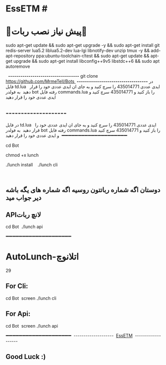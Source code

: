 # **EssETM** # 

# **🔻پیش نیاز نصب ربات🔻** 

sudo apt-get update && sudo apt-get upgrade -y && sudo apt-get install git redis-server lua5.2 liblua5.2-dev lua-lgi libnotify-dev unzip tmux -y && add-apt-repository ppa:ubuntu-toolchain-r/test && sudo apt-get update && apt-get upgrade && sudo apt-get install libconfig++9v5 libstdc++6 && sudo apt autoremove 

 
**-----------------------------------**
git clone https://github.com/MrmeTell/Bots 
**-----------------------------------**
در فایل td.lua   ایدی عددی 435014771 را سرچ کنید و به جای ان ایدی عددی خود را قرار دهید 
به فولدر bot رفته فایل commands.lua را باز کنید و 435014771 سرچ کنید و ایدی عددی خود را قرار دهید 

## --------------------

در فایل td.lua   ایدی عددی 435014771 را سرچ کنید و به جای ان ایدی عددی خود را قرار دهید 
به فولدر bot رفته فایل commands.lua را باز کنید و 435014771 سرچ کنید و ایدی عددی خود را قرار دهید 
**➖➖➖➖➖➖➖➖➖➖➖➖➖➖➖➖➖➖➖➖**

cd Bot 

chmod +x lunch 

./lunch install 
 
./lunch cli 

  
## دوستان اگه شماره رباتتون روسیه اگه شماره های یگه باشه دیر جواب مید

## APIلانچ ربات

cd Bot 
./lunch api 

**➖➖➖➖➖➖➖➖➖➖➖➖➖➖➖➖➖➖➖➖**
# **AutoLunch-اتلانوچ** 
29 
## For Cli: 

cd Bot 
screen ./lunch cli 

## For Api: 

cd Bot 
screen ./lunch api 

**➖➖➖➖➖➖➖➖➖➖➖➖➖➖➖➖➖➖➖➖** 
-------------------- 
[EssETM](https://telegram.me/EsseTM) 
------------------- 
 
## Good Luck :)
